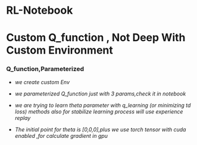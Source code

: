 # RL-Notebook
# Custom Q_function , Not Deep With Custom Environment

### Q_function,Parameterized

- *we create custom Env*

- *we parameterized Q_function just with 3 params,check it in notebook*

- *we are trying to learn theta parameter with q_learning (or minimizing td loss) methods also for stabilize learning process will use experience replay*

- *The initial point for theta is [0,0,0],plus we use torch tensor with cuda enabled ,for calculate gradient in gpu* 
